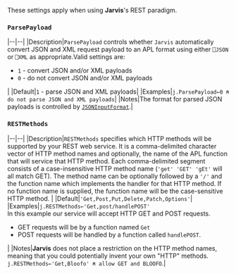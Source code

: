 These settings apply when using **Jarvis**'s REST paradigm.

### `ParsePayload`
|--|--|
|Description|`ParsePayload` controls whether `Jarvis` automatically convert JSON and XML request payload to an APL format using either `⎕JSON` or `⎕XML` as appropriate.Valid settings are:<ul><li>`1` - convert JSON and/or XML payloads</li><li>`0` - do not convert JSON and/or XML payloads</li></ul>|
|Default|`1` - parse JSON and XML payloads|
|Examples|`j.ParsePayload←0 ⍝ do not parse JSON and XML payloads`|
|Notes|The format for parsed JSON payloads is controlled by [`JSONInputFormat`](./settings-json.md#jsoninputformat).|

### `RESTMethods`
|--|--|
|Description|`RESTMethods` specifies which HTTP methods will be supported by your REST web service. It is a comma-delimited character vector of HTTP method names and optionally, the name of the APL function that will service that HTTP method. Each comma-delimited segment consists of a case-insensitive HTTP method name (`'get' 'GET' 'gEt'` will all match GET). The method name can be optionally followed by a `'/'` and the function name which implements the handler for that HTTP method. If no function name is supplied, the function name will be the case-sensitive HTTP method. |
|Default|`'Get,Post,Put,Delete,Patch,Options'`|
|Examples|`j.RESTMethods←'Get,post/handlePOST'`<br>In this example our service will accept HTTP GET and POST requests.<ul><li>GET requests will be by a function named `Get`</li><li>POST requests will be handled by a function called `handlePOST`.</li></ul>|
|Notes|**Jarvis** does not place a restriction on the HTTP method names, meaning that you could potentially invent your own "HTTP" methods.<br>`j.RESTMethods←'Get,Bloofo' ⍝ allow GET and BLOOFO`.|
